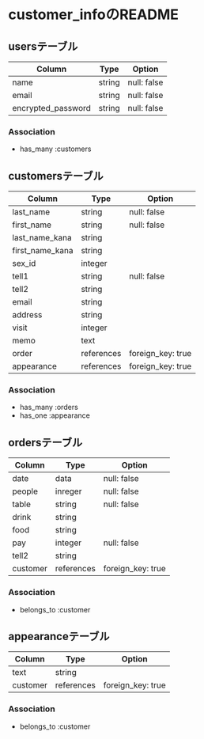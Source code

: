 # customer_infoのREADME

## usersテーブル
| Column             | Type   | Option      | 
| ------------------ | ------ | ----------- | 
| name               | string | null: false | 
| email              | string | null: false | 
| encrypted_password | string | null: false | 

### Association
- has_many :customers


## customersテーブル
| Column          | Type       | Option            | 
| --------------- | ---------- | ----------------- | 
| last_name       | string     | null: false       | 
| first_name      | string     | null: false       | 
| last_name_kana  | string     |                   | 
| first_name_kana | string     |                   | 
| sex_id          | integer    |                   | 
| tell1           | string     | null: false       | 
| tell2           | string     |                   | 
| email           | string     |                   | 
| address         | string     |                   | 
| visit           | integer    |                   | 
| memo            | text       |                   | 
| order           | references | foreign_key: true | 
| appearance      | references | foreign_key: true | 

### Association
- has_many :orders
- has_one :appearance


## ordersテーブル
| Column   | Type       | Option            | 
| -------- | ---------- | ----------------- | 
| date     | data       | null: false       | 
| people   | inreger    | null: false       | 
| table    | string     | null: false       | 
| drink    | string     |                   | 
| food     | string     |                   | 
| pay      | integer    | null: false       | 
| tell2    | string     |                   | 
| customer | references | foreign_key: true | 

### Association
- belongs_to :customer


## appearanceテーブル
| Column   | Type       | Option            | 
| -------- | ---------- | ----------------- | 
| text     | string     |                   | 
| customer | references | foreign_key: true | 

### Association
- belongs_to :customer